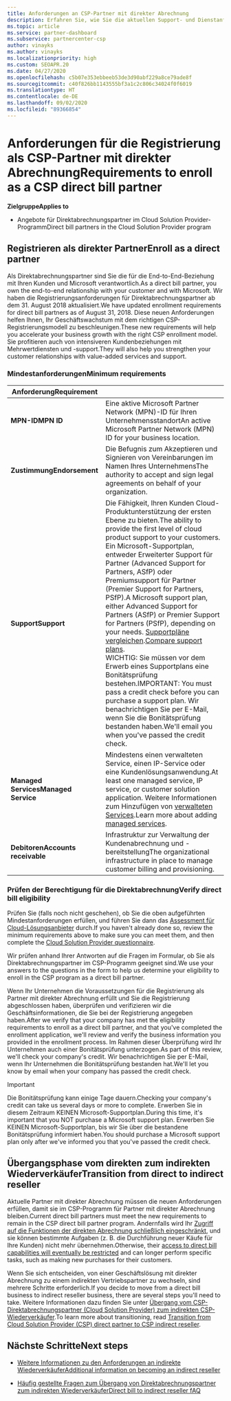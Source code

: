 ```yaml
---
title: Anforderungen an CSP-Partner mit direkter Abrechnung
description: Erfahren Sie, wie Sie die aktuellen Support- und Dienstanforderungen erfüllen, um sich im Microsoft Cloud Solution Provider (CSP)-Programm als Partner mit direkter Abrechnung zu qualifizieren.
ms.topic: article
ms.service: partner-dashboard
ms.subservice: partnercenter-csp
author: vinayks
ms.author: vinayks
ms.localizationpriority: high
ms.custom: SEOAPR.20
ms.date: 04/27/2020
ms.openlocfilehash: c5b07e353ebbeeb53de3d90abf229a8ce79ade8f
ms.sourcegitcommit: c40f826bb1143555bf3a1c2c806c34024f0f6019
ms.translationtype: HT
ms.contentlocale: de-DE
ms.lasthandoff: 09/02/2020
ms.locfileid: "89366854"
---
```

# <a name="requirements-to-enroll-as-a-csp-direct-bill-partner"></a><span data-ttu-id="6f316-103">Anforderungen für die Registrierung als CSP-Partner mit direkter Abrechnung</span><span class="sxs-lookup"><span data-stu-id="6f316-103">Requirements to enroll as a CSP direct bill partner</span></span>

<span data-ttu-id="6f316-104">**Zielgruppe**</span><span class="sxs-lookup"><span data-stu-id="6f316-104">**Applies to**</span></span>

- <span data-ttu-id="6f316-105">Angebote für Direktabrechnungspartner im Cloud Solution Provider-Programm</span><span class="sxs-lookup"><span data-stu-id="6f316-105">Direct bill partners in the Cloud Solution Provider program</span></span>

## <a name="enroll-as-a-direct-partner"></a><span data-ttu-id="6f316-106">Registrieren als direkter Partner</span><span class="sxs-lookup"><span data-stu-id="6f316-106">Enroll as a direct partner</span></span>

<span data-ttu-id="6f316-107">Als Direktabrechnungspartner sind Sie die für die End-to-End-Beziehung mit Ihren Kunden und Microsoft verantwortlich.</span><span class="sxs-lookup"><span data-stu-id="6f316-107">As a direct bill partner, you own the end-to-end relationship with your customer and with Microsoft.</span></span> <span data-ttu-id="6f316-108">Wir haben die Registrierungsanforderungen für Direktabrechnungspartner ab dem 31. August 2018 aktualisiert.</span><span class="sxs-lookup"><span data-stu-id="6f316-108">We have updated enrollment requirements for direct bill partners as of August 31, 2018.</span></span> <span data-ttu-id="6f316-109">Diese neuen Anforderungen helfen Ihnen, Ihr Geschäftswachstum mit dem richtigen CSP-Registrierungsmodell zu beschleunigen.</span><span class="sxs-lookup"><span data-stu-id="6f316-109">These new requirements will help you accelerate your business growth with the right CSP enrollment model.</span></span> <span data-ttu-id="6f316-110">Sie profitieren auch von intensiveren Kundenbeziehungen mit Mehrwertdiensten und -support.</span><span class="sxs-lookup"><span data-stu-id="6f316-110">They will also help you strengthen your customer relationships with value-added services and support.</span></span>

### <a name="minimum-requirements"></a><span data-ttu-id="6f316-111">Mindestanforderungen</span><span class="sxs-lookup"><span data-stu-id="6f316-111">Minimum requirements</span></span>

|<span data-ttu-id="6f316-112">**Anforderung**</span><span class="sxs-lookup"><span data-stu-id="6f316-112">**Requirement**</span></span>|                             |
|--------------------------------|--------------------------------------------------------------|
|<span data-ttu-id="6f316-113">**MPN-ID**</span><span class="sxs-lookup"><span data-stu-id="6f316-113">**MPN ID**</span></span>   |<span data-ttu-id="6f316-114">Eine aktive Microsoft Partner Network (MPN)-ID für Ihren Unternehmensstandort</span><span class="sxs-lookup"><span data-stu-id="6f316-114">An active Microsoft Partner Network (MPN) ID for your business location.</span></span>    |
|<span data-ttu-id="6f316-115">**Zustimmung**</span><span class="sxs-lookup"><span data-stu-id="6f316-115">**Endorsement**</span></span>   |<span data-ttu-id="6f316-116">Die Befugnis zum Akzeptieren und Signieren von Vereinbarungen im Namen Ihres Unternehmens</span><span class="sxs-lookup"><span data-stu-id="6f316-116">The authority to accept and sign legal agreements on behalf of your organization.</span></span>|
|<span data-ttu-id="6f316-117">**Support**</span><span class="sxs-lookup"><span data-stu-id="6f316-117">**Support**</span></span>   |<span data-ttu-id="6f316-118">Die Fähigkeit, Ihren Kunden Cloud-Produktunterstützung der ersten Ebene zu bieten.</span><span class="sxs-lookup"><span data-stu-id="6f316-118">The ability to provide the first level of cloud product support to your customers.</span></span> <br/><span data-ttu-id="6f316-119">Ein Microsoft-Supportplan, entweder Erweiterter Support für Partner (Advanced Support for Partners, ASfP) oder Premiumsupport für Partner (Premier Support for Partners, PSfP).</span><span class="sxs-lookup"><span data-stu-id="6f316-119">A Microsoft support plan, either Advanced Support for Partners (ASfP) or Premier Support for Partners (PSfP), depending on your needs.</span></span> <span data-ttu-id="6f316-120">[Supportpläne vergleichen](https://partner.microsoft.com/support/partnersupport).</span><span class="sxs-lookup"><span data-stu-id="6f316-120">[Compare support plans](https://partner.microsoft.com/support/partnersupport).</span></span><br/> <span data-ttu-id="6f316-121">WICHTIG: Sie müssen vor dem Erwerb eines Supportplans eine Bonitätsprüfung bestehen.</span><span class="sxs-lookup"><span data-stu-id="6f316-121">IMPORTANT: You must pass a credit check before you can purchase a support plan.</span></span> <span data-ttu-id="6f316-122">Wir benachrichtigen Sie per E-Mail, wenn Sie die Bonitätsprüfung bestanden haben.</span><span class="sxs-lookup"><span data-stu-id="6f316-122">We'll email you when you've passed the credit check.</span></span> |
|<span data-ttu-id="6f316-123">**Managed Services**</span><span class="sxs-lookup"><span data-stu-id="6f316-123">**Managed Service**</span></span>   |<span data-ttu-id="6f316-124">Mindestens einen verwalteten Service, einen IP-Service oder eine Kundenlösungsanwendung.</span><span class="sxs-lookup"><span data-stu-id="6f316-124">At least one managed service, IP service, or customer solution application.</span></span> <span data-ttu-id="6f316-125">Weitere Informationen zum Hinzufügen von [verwalteten Services](https://partner.microsoft.com/business-opportunities/managed-services-provider).</span><span class="sxs-lookup"><span data-stu-id="6f316-125">Learn more about adding [managed services](https://partner.microsoft.com/business-opportunities/managed-services-provider).</span></span>|
|<span data-ttu-id="6f316-126">**Debitoren**</span><span class="sxs-lookup"><span data-stu-id="6f316-126">**Accounts receivable**</span></span> |<span data-ttu-id="6f316-127">Infrastruktur zur Verwaltung der Kundenabrechnung und -bereitstellung</span><span class="sxs-lookup"><span data-stu-id="6f316-127">The organizational infrastructure in place to manage customer billing and provisioning.</span></span>

### <a name="verify-direct-bill-eligibility"></a><span data-ttu-id="6f316-128">Prüfen der Berechtigung für die Direktabrechnung</span><span class="sxs-lookup"><span data-stu-id="6f316-128">Verify direct bill eligibility</span></span>

<span data-ttu-id="6f316-129">Prüfen Sie (falls noch nicht geschehen), ob Sie die oben aufgeführten Mindestanforderungen erfüllen, und führen Sie dann das [Assessment für Cloud-Lösungsanbieter](https://partner.microsoft.com/cloud-solution-provider/assessment) durch.</span><span class="sxs-lookup"><span data-stu-id="6f316-129">If you haven't already done so, review the minimum requirements above to make sure you can meet them, and then complete the [Cloud Solution Provider questionnaire](https://partner.microsoft.com/cloud-solution-provider/assessment).</span></span>

<span data-ttu-id="6f316-130">Wir prüfen anhand Ihrer Antworten auf die Fragen im Formular, ob Sie als Direktabrechnungspartner im CSP-Programm geeignet sind.</span><span class="sxs-lookup"><span data-stu-id="6f316-130">We use your answers to the questions in the form to help us determine your eligibility to enroll in the CSP program as a direct bill partner.</span></span>

<span data-ttu-id="6f316-131">Wenn Ihr Unternehmen die Voraussetzungen für die Registrierung als Partner mit direkter Abrechnung erfüllt und Sie die Registrierung abgeschlossen haben, überprüfen und verifizieren wir die Geschäftsinformationen, die Sie bei der Registrierung angegeben haben.</span><span class="sxs-lookup"><span data-stu-id="6f316-131">After we verify that your company has met the eligibility requirements to enroll as a direct bill partner, and that you've completed the enrollment application, we'll review and verify the business information you provided in the enrollment process.</span></span> <span data-ttu-id="6f316-132">Im Rahmen dieser Überprüfung wird Ihr Unternehmen auch einer Bonitätsprüfung unterzogen.</span><span class="sxs-lookup"><span data-stu-id="6f316-132">As part of this review, we'll check your company's credit.</span></span> <span data-ttu-id="6f316-133">Wir benachrichtigen Sie per E-Mail, wenn Ihr Unternehmen die Bonitätsprüfung bestanden hat.</span><span class="sxs-lookup"><span data-stu-id="6f316-133">We'll let you know by email when your company has passed the credit check.</span></span>

>[!IMPORTANT]
><span data-ttu-id="6f316-134">Die Bonitätsprüfung kann einige Tage dauern.</span><span class="sxs-lookup"><span data-stu-id="6f316-134">Checking your company's credit can take us several days or more to complete.</span></span> <span data-ttu-id="6f316-135">Erwerben Sie in diesem Zeitraum KEINEN Microsoft-Supportplan.</span><span class="sxs-lookup"><span data-stu-id="6f316-135">During this time, it's important that you NOT purchase a Microsoft support plan.</span></span> <span data-ttu-id="6f316-136">Erwerben Sie KEINEN Microsoft-Supportplan, bis wir Sie über die bestandene Bonitätsprüfung informiert haben.</span><span class="sxs-lookup"><span data-stu-id="6f316-136">You should purchase a Microsoft support plan only after we've informed you that you've passed the credit check.</span></span>

## <a name="transition-from-direct-to-indirect-reseller"></a><span data-ttu-id="6f316-137">Übergangsphase vom direkten zum indirekten Wiederverkäufer</span><span class="sxs-lookup"><span data-stu-id="6f316-137">Transition from direct to indirect reseller</span></span>

<span data-ttu-id="6f316-138">Aktuelle Partner mit direkter Abrechnung müssen die neuen Anforderungen erfüllen, damit sie im CSP-Programm für Partner mit direkter Abrechnung bleiben.</span><span class="sxs-lookup"><span data-stu-id="6f316-138">Current direct bill partners must meet the new requirements to remain in the CSP direct bill partner program.</span></span> <span data-ttu-id="6f316-139">Andernfalls wird Ihr [Zugriff auf die Funktionen der direkten Abrechnung schließlich eingeschränkt](restricted-direct-bill-capabilities.md), und sie können bestimmte Aufgaben (z. B. die Durchführung neuer Käufe für Ihre Kunden) nicht mehr übernehmen.</span><span class="sxs-lookup"><span data-stu-id="6f316-139">Otherwise, their [access to direct bill capabilities will eventually be restricted](restricted-direct-bill-capabilities.md) and can longer perform specific tasks, such as making new purchases for their customers.</span></span>

<span data-ttu-id="6f316-140">Wenn Sie sich entscheiden, von einer Geschäftslösung mit direkter Abrechnung zu einem indirekten Vertriebspartner zu wechseln, sind mehrere Schritte erforderlich.</span><span class="sxs-lookup"><span data-stu-id="6f316-140">If you decide to move from a direct bill business to indirect reseller business, there are several steps you'll need to take.</span></span> <span data-ttu-id="6f316-141">Weitere Informationen dazu finden Sie unter [Übergang vom CSP-Direktabrechnungspartner (Cloud Solution Provider) zum indirekten CSP-Wiederverkäufer](transition-direct-to-indirect.md).</span><span class="sxs-lookup"><span data-stu-id="6f316-141">To learn more about transitioning, read [Transition from Cloud Solution Provider (CSP) direct partner to CSP indirect reseller](transition-direct-to-indirect.md).</span></span>

## <a name="next-steps"></a><span data-ttu-id="6f316-142">Nächste Schritte</span><span class="sxs-lookup"><span data-stu-id="6f316-142">Next steps</span></span>

- [<span data-ttu-id="6f316-143">Weitere Informationen zu den Anforderungen an indirekte Wiederverkäufer</span><span class="sxs-lookup"><span data-stu-id="6f316-143">Additional information on becoming an indirect reseller</span></span>](https://assetsprod.microsoft.com/csp-directbill-to-indirect-transition.pdf)

- [<span data-ttu-id="6f316-144">Häufig gestellte Fragen zum Übergang von Direktabrechnungspartner zum indirekten Wiederverkäufer</span><span class="sxs-lookup"><span data-stu-id="6f316-144">Direct bill to indirect reseller fAQ</span></span>](https://assetsprod.microsoft.com/mpn/direct-bill-partner-faq.pdf)
